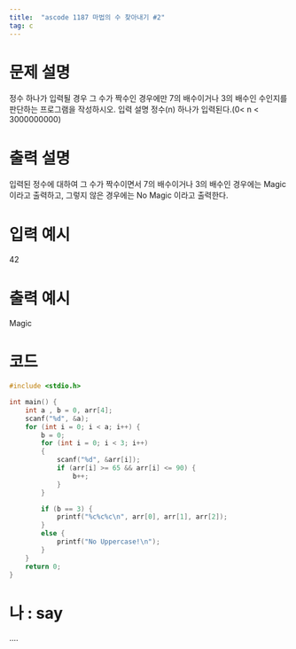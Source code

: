 ```yaml
---
title:  "ascode 1187 마법의 수 찾아내기 #2"
tag: c
---
```


# 문제 설명
정수 하나가 입력될 경우 그 수가 짝수인 경우에만 7의 배수이거나 3의 배수인 수인지를 판단하는 프로그램을 작성하시오.
입력 설명
정수(n) 하나가 입력된다.(0< n < 3000000000) 
# 출력 설명
입력된 정수에 대하여 그 수가 짝수이면서 7의 배수이거나 3의 배수인 경우에는 Magic 이라고 출력하고, 그렇지 않은 경우에는 No Magic 이라고 출력한다.
# 입력 예시
42
# 출력 예시
Magic
# 코드

```c
#include <stdio.h> 

int main() {
    int a , b = 0, arr[4];
    scanf("%d", &a);
    for (int i = 0; i < a; i++) {
        b = 0;
        for (int i = 0; i < 3; i++)
        {
            scanf("%d", &arr[i]);
            if (arr[i] >= 65 && arr[i] <= 90) {
                b++;
            }
        }

        if (b == 3) {
            printf("%c%c%c\n", arr[0], arr[1], arr[2]);
        }
        else {
            printf("No Uppercase!\n");
        }
    }
    return 0;
}

```

# 나 : say
....
